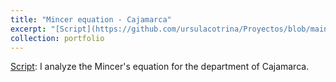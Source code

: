 ```yaml
---
title: "Mincer equation - Cajamarca"
excerpt: "[Script](https://github.com/ursulacotrina/Proyectos/blob/main/Mincer_ENAHO_2019.ipynb)": I analyze the Mincer's equation for the department of Cajamarca.
collection: portfolio
---
```


[Script](https://github.com/ursulacotrina/Proyectos/blob/main/Mincer_ENAHO_2019.ipynb): I analyze the Mincer's equation for the department of Cajamarca.